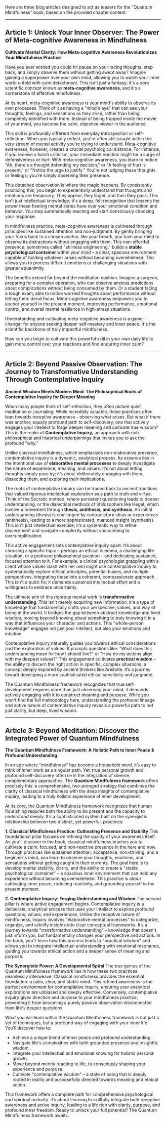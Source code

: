 Here are three blog articles designed to act as teasers for the "Quantum Mindfulness" book, based on the provided chapter content.

---

## Article 1: Unlock Your Inner Observer: The Power of Meta-cognitive Awareness in Mindfulness

 **Cultivate Mental Clarity: How Meta-cognitive Awareness Revolutionizes Your Mindfulness Practice**

Have you ever wished you could hit pause on your racing thoughts, step back, and simply observe them without getting swept away? Imagine gaining a superpower over your own mind, allowing you to watch your inner world unfold with calm detachment. This isn't just a fantasy; it's a core scientific concept known as **meta-cognitive awareness**, and it's a cornerstone of effective mindfulness.

At its heart, meta-cognitive awareness is your mind's ability to observe its own processes. Think of it as having a "mind's eye" that can see your thoughts, feelings, and sensations as they arise, rather than being completely identified with them. Instead of being trapped *inside* the movie of your mind, you become the calm, objective viewer in the audience.

This skill is profoundly different from everyday introspection or self-reflection. When you typically reflect, you're often still caught within the very stream of mental activity you're trying to understand. Meta-cognitive awareness, however, creates a crucial psychological distance. For instance, if you receive a harsh criticism, your immediate reaction might be a surge of defensiveness or hurt. With meta-cognitive awareness, you learn to notice: "Ah, there's a thought defending my decision," or "A feeling of hurt is present," or "Notice the urge to justify." You're not judging these thoughts or feelings; you're simply observing their presence.

This detached observation is where the magic happens. By consistently practicing this, you begin to experientially understand that thoughts and emotions are temporary. They appear, they linger, and then they pass. This isn't just intellectual knowledge; it's a deep, felt recognition that lessens the power these fleeting mental states have over your emotional condition and behavior. You stop automatically reacting and start consciously choosing your response.

In mindfulness practice, meta-cognitive awareness is cultivated through principles like sustained attention and non-judgment. By gently bringing your focus back to a chosen anchor, like your breath, you train your mind to observe its distractions without engaging with them. This non-effortful presence, sometimes called "stillness engineering," builds a **stable psychological container** within your mind – a clear, spacious environment capable of holding whatever arises without becoming overwhelmed. This allows you to process difficult emotions or challenging situations with greater equanimity.

The benefits extend far beyond the meditation cushion. Imagine a surgeon, preparing for a complex operation, who can observe anxious predictions about complications without being consumed by them. Or a student facing a tough exam, able to notice worried thoughts about performance without letting them derail focus. Meta-cognitive awareness empowers you to anchor yourself in the present moment, improving performance, emotional control, and overall mental resilience in high-stress situations.

Understanding and cultivating meta-cognitive awareness is a game-changer for anyone seeking deeper self-mastery and inner peace. It's the scientific backbone of truly impactful mindfulness.

How can you begin to cultivate this powerful skill in your own daily life to gain more control over your reactions and find enduring inner calm?

---

## Article 2: Beyond Passive Observation: The Journey to Transformative Understanding Through Contemplative Inquiry

 **Ancient Wisdom Meets Modern Mind: The Philosophical Roots of Contemplative Inquiry for Deeper Meaning**

When many people think of self-reflection, they often picture quiet meditation or journaling. While incredibly valuable, these practices often lean towards receptive awareness – observing what arises. But what if there was another, equally profound path to self-discovery, one that actively engages your intellect to forge deeper meaning and cultivate true wisdom? This is the realm of **Contemplative Inquiry**, an approach with rich philosophical and historical underpinnings that invites you to ask the profound "why."

Unlike classical mindfulness, which emphasizes non-elaborative presence, contemplative inquiry is a dynamic, analytical process. Its essence lies in the intentional use of **elaborative mental processes** to deeply investigate the nature of experience, meaning, and values. It’s not about letting thoughts simply pass by; it’s about deliberately engaging with them, dissecting them, and exploring their implications.

The roots of contemplative inquiry can be traced back to ancient traditions that valued rigorous intellectual exploration as a path to truth and virtue. Think of the Socratic method, where persistent questioning leads to deeper understanding, or the dialectical methods of philosophers like Hegel, which involve a movement through **thesis, antithesis, and synthesis**. An initial understanding (thesis) is challenged by contradictory ideas or experiences (antithesis), leading to a more sophisticated, nuanced insight (synthesis). This isn't just intellectual exercise; it’s a systematic way to refine discernment and navigate complexity without succumbing to oversimplification.

This active engagement sets contemplative inquiry apart. It’s about choosing a specific topic – perhaps an ethical dilemma, a challenging life situation, or a profound philosophical question – and dedicating sustained, focused attention to it. For example, a clinical psychologist grappling with a client whose values clash with her own might use contemplative inquiry to systematically explore ethical principles, potential biases, and multiple perspectives, integrating these into a coherent, compassionate approach. This isn't a quick fix; it demands sustained intellectual effort and a willingness to embrace uncertainty.

The ultimate aim of this rigorous mental work is **transformative understanding**. This isn't merely acquiring new information; it's a type of knowledge that fundamentally shifts your perspective, values, and way of being in the world. It bridges the gap between abstract knowledge and lived wisdom, moving beyond knowing *about* something to truly knowing it in a way that influences your character and actions. This "whole-person knowledge" engages not just your intellect, but also your emotions and intuition.

Contemplative inquiry naturally guides you towards ethical considerations and the exploration of values. It prompts questions like: "What does this understanding mean for how I should live?" or "How do my actions align with my deepest values?" This engagement cultivates **practical wisdom** – the ability to discern the right action in specific, complex situations, a concept deeply explored by ancient thinkers like Aristotle. It’s a journey toward developing a more sophisticated ethical sensitivity and judgment.

The Quantum Mindfulness framework recognizes that true self-development requires more than just observing your mind; it demands actively engaging with it to construct meaning and purpose. While you won't find the full methodology here, understanding the profound lineage and active nature of contemplative inquiry reveals a powerful path to not just clarity, but deep, lived wisdom.

---

## Article 3: Beyond Meditation: Discover the Integrated Power of Quantum Mindfulness

 **The Quantum Mindfulness Framework: A Holistic Path to Inner Peace & Profound Understanding**

In an age where "mindfulness" has become a household word, it’s easy to think of inner work as a singular path. Yet, true personal growth and profound self-discovery often lie in the integration of diverse, complementary approaches. The **Quantum Mindfulness framework** offers precisely this: a comprehensive, two-pronged strategy that combines the clarity of classical mindfulness with the deep insights of contemplative inquiry, leading to a truly holistic experience of inner development.

At its core, the Quantum Mindfulness framework recognizes that human flourishing requires both the ability to *be* present and the capacity to *understand* deeply. It’s a sophisticated system built on the synergistic relationship between two distinct, yet powerful, practices:

**1. Classical Mindfulness Practice: Cultivating Presence and Stability**
This foundational pillar focuses on refining the quality of your awareness itself. As you'll discover in the book, classical mindfulness teaches you to cultivate a calm, focused, and non-reactive presence in the here and now. Through practices like sustained attention, acceptance, non-striving, and a beginner's mind, you learn to observe your thoughts, emotions, and sensations without getting caught in their currents. The goal here is to develop mental stability, clarity, and the ability to create a "stable psychological container" – a spacious inner environment that can hold any experience without becoming overwhelmed. This practice is about cultivating inner peace, reducing reactivity, and grounding yourself in the present moment.

**2. Contemplative Inquiry: Forging Understanding and Wisdom**
The second pillar is where active engagement begins. Contemplative inquiry is a deliberate, analytical process that uses your intellect to explore profound questions, values, and experiences. Unlike the receptive nature of mindfulness, inquiry involves "elaborative mental processes" to categorize, organize, and solidify insights into clear conceptual frameworks. It’s a journey towards "transformative understanding" – knowledge that doesn't just inform you, but fundamentally changes your perspective and actions. In the book, you'll learn how this process leads to "practical wisdom" and allows you to integrate intellectual understanding with emotional resonance, guiding you towards ethical action and a deeper sense of meaning and purpose.

**The Synergistic Power: A Developmental Spiral**
The true genius of the Quantum Mindfulness framework lies in how these two practices seamlessly interweave. Classical mindfulness provides the essential foundation: a calm, clear, and stable mind. This refined awareness is the perfect environment for contemplative inquiry, ensuring your analytical explorations are unbiased and deeply effective. Conversely, contemplative inquiry gives direction and purpose to your mindfulness practice, preventing it from becoming a purely passive observation disconnected from life's deeper questions.

What you will learn within the Quantum Mindfulness framework is not just a set of techniques, but a profound way of engaging with your inner life. You'll discover how to:
*   Achieve a unique blend of inner peace and profound understanding.
*   Navigate life's complexities with both grounded presence and insightful wisdom.
*   Integrate your intellectual and emotional knowing for holistic personal growth.
*   Move beyond merely reacting to life, to consciously shaping your experience and purpose.
*   Cultivate "contemplative wisdom" – a state of being that is deeply rooted in reality and purposefully directed towards meaning and ethical action.

This framework offers a complete path for comprehensive psychological and spiritual maturity. It’s about learning to skillfully integrate both receptive awareness and active inquiry, leading to a life rich with clarity, purpose, and profound inner freedom. Ready to unlock your full potential? The Quantum Mindfulness framework awaits.